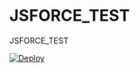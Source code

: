 # JSFORCE_TEST
JSFORCE_TEST

<a href="https://heroku.com/deploy"><img src="https://www.herokucdn.com/deploy/button.svg" alt="Deploy"></a>
